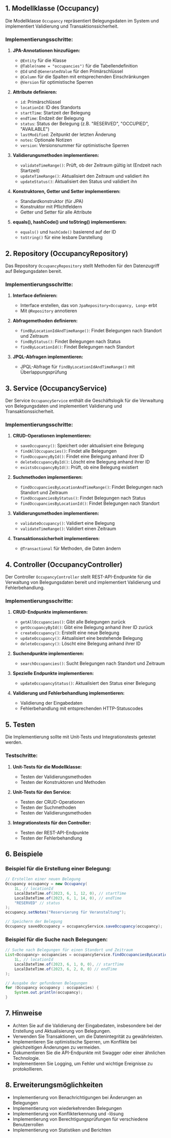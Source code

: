 

## 1. Modellklasse (Occupancy)

Die Modellklasse `Occupancy` repräsentiert Belegungsdaten im System und implementiert Validierung und Transaktionssicherheit.

### Implementierungsschritte:

1. **JPA-Annotationen hinzufügen:**
    - `@Entity` für die Klasse
    - `@Table(name = "occupancies")` für die Tabellendefinition
    - `@Id` und `@GeneratedValue` für den Primärschlüssel
    - `@Column` für die Spalten mit entsprechenden Einschränkungen
    - `@Version` für optimistische Sperren

2. **Attribute definieren:**
    - `id`: Primärschlüssel
    - `locationId`: ID des Standorts
    - `startTime`: Startzeit der Belegung
    - `endTime`: Endzeit der Belegung
    - `status`: Status der Belegung (z.B. "RESERVED", "OCCUPIED", "AVAILABLE")
    - `lastModified`: Zeitpunkt der letzten Änderung
    - `notes`: Optionale Notizen
    - `version`: Versionsnummer für optimistische Sperren

3. **Validierungsmethoden implementieren:**
    - `validateTimeRange()`: Prüft, ob der Zeitraum gültig ist (Endzeit nach Startzeit)
    - `updateTimeRange()`: Aktualisiert den Zeitraum und validiert ihn
    - `updateStatus()`: Aktualisiert den Status und validiert ihn

4. **Konstruktoren, Getter und Setter implementieren:**
    - Standardkonstruktor (für JPA)
    - Konstruktor mit Pflichtfeldern
    - Getter und Setter für alle Attribute

5. **equals(), hashCode() und toString() implementieren:**
    - `equals()` und `hashCode()` basierend auf der ID
    - `toString()` für eine lesbare Darstellung

## 2. Repository (OccupancyRepository)

Das Repository `OccupancyRepository` stellt Methoden für den Datenzugriff auf Belegungsdaten bereit.

### Implementierungsschritte:

1. **Interface definieren:**
    - Interface erstellen, das von `JpaRepository<Occupancy, Long>` erbt
    - Mit `@Repository` annotieren

2. **Abfragemethoden definieren:**
    - `findByLocationIdAndTimeRange()`: Findet Belegungen nach Standort und Zeitraum
    - `findByStatus()`: Findet Belegungen nach Status
    - `findByLocationId()`: Findet Belegungen nach Standort

3. **JPQL-Abfragen implementieren:**
    - JPQL-Abfrage für `findByLocationIdAndTimeRange()` mit Überlappungsprüfung

## 3. Service (OccupancyService)

Der Service `OccupancyService` enthält die Geschäftslogik für die Verwaltung von Belegungsdaten und implementiert Validierung und Transaktionssicherheit.

### Implementierungsschritte:

1. **CRUD-Operationen implementieren:**
    - `saveOccupancy()`: Speichert oder aktualisiert eine Belegung
    - `findAllOccupancies()`: Findet alle Belegungen
    - `findOccupancyById()`: Findet eine Belegung anhand ihrer ID
    - `deleteOccupancyById()`: Löscht eine Belegung anhand ihrer ID
    - `existsOccupancyById()`: Prüft, ob eine Belegung existiert

2. **Suchmethoden implementieren:**
    - `findOccupanciesByLocationAndTimeRange()`: Findet Belegungen nach Standort und Zeitraum
    - `findOccupanciesByStatus()`: Findet Belegungen nach Status
    - `findOccupanciesByLocationId()`: Findet Belegungen nach Standort

3. **Validierungsmethoden implementieren:**
    - `validateOccupancy()`: Validiert eine Belegung
    - `validateTimeRange()`: Validiert einen Zeitraum

4. **Transaktionssicherheit implementieren:**
    - `@Transactional` für Methoden, die Daten ändern

## 4. Controller (OccupancyController)

Der Controller `OccupancyController` stellt REST-API-Endpunkte für die Verwaltung von Belegungsdaten bereit und implementiert Validierung und Fehlerbehandlung.

### Implementierungsschritte:

1. **CRUD-Endpunkte implementieren:**
    - `getAllOccupancies()`: Gibt alle Belegungen zurück
    - `getOccupancyById()`: Gibt eine Belegung anhand ihrer ID zurück
    - `createOccupancy()`: Erstellt eine neue Belegung
    - `updateOccupancy()`: Aktualisiert eine bestehende Belegung
    - `deleteOccupancy()`: Löscht eine Belegung anhand ihrer ID

2. **Suchendpunkte implementieren:**
    - `searchOccupancies()`: Sucht Belegungen nach Standort und Zeitraum

3. **Spezielle Endpunkte implementieren:**
    - `updateOccupancyStatus()`: Aktualisiert den Status einer Belegung

4. **Validierung und Fehlerbehandlung implementieren:**
    - Validierung der Eingabedaten
    - Fehlerbehandlung mit entsprechenden HTTP-Statuscodes

## 5. Testen

Die Implementierung sollte mit Unit-Tests und Integrationstests getestet werden.

### Testschritte:

1. **Unit-Tests für die Modellklasse:**
    - Testen der Validierungsmethoden
    - Testen der Konstruktoren und Methoden

2. **Unit-Tests für den Service:**
    - Testen der CRUD-Operationen
    - Testen der Suchmethoden
    - Testen der Validierungsmethoden

3. **Integrationstests für den Controller:**
    - Testen der REST-API-Endpunkte
    - Testen der Fehlerbehandlung

## 6. Beispiele

### Beispiel für die Erstellung einer Belegung:

```java
// Erstellen einer neuen Belegung
Occupancy occupancy = new Occupancy(
    1L, // locationId
    LocalDateTime.of(2023, 6, 1, 12, 0), // startTime
    LocalDateTime.of(2023, 6, 1, 14, 0), // endTime
    "RESERVED" // status
);
occupancy.setNotes("Reservierung für Veranstaltung");

// Speichern der Belegung
Occupancy savedOccupancy = occupancyService.saveOccupancy(occupancy);
```

### Beispiel für die Suche nach Belegungen:

```java
// Suche nach Belegungen für einen Standort und Zeitraum
List<Occupancy> occupancies = occupancyService.findOccupanciesByLocationAndTimeRange(
    1L, // locationId
    LocalDateTime.of(2023, 6, 1, 0, 0), // startTime
    LocalDateTime.of(2023, 6, 2, 0, 0) // endTime
);

// Ausgabe der gefundenen Belegungen
for (Occupancy occupancy : occupancies) {
    System.out.println(occupancy);
}
```

## 7. Hinweise

- Achten Sie auf die Validierung der Eingabedaten, insbesondere bei der Erstellung und Aktualisierung von Belegungen.
- Verwenden Sie Transaktionen, um die Datenintegrität zu gewährleisten.
- Implementieren Sie optimistische Sperren, um Konflikte bei gleichzeitigen Änderungen zu vermeiden.
- Dokumentieren Sie die API-Endpunkte mit Swagger oder einer ähnlichen Technologie.
- Implementieren Sie Logging, um Fehler und wichtige Ereignisse zu protokollieren.

## 8. Erweiterungsmöglichkeiten

- Implementierung von Benachrichtigungen bei Änderungen an Belegungen
- Implementierung von wiederkehrenden Belegungen
- Implementierung von Konflikterkennung und -lösung
- Implementierung von Berechtigungsprüfungen für verschiedene Benutzerrollen
- Implementierung von Statistiken und Berichten